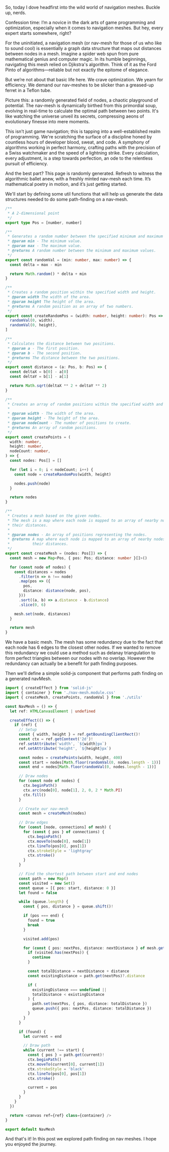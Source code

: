 So, today I dove headfirst into the wild world of navigation meshes. Buckle up,
nerds.

<NavMesh></NavMesh>

Confession time: I’m a novice in the dark arts of game programming and
optimization, especially when it comes to navigation meshes. But hey, every
expert starts somewhere, right?

For the uninitiated, a navigation mesh (or nav-mesh for those of us who like to
sound cool) is essentially a graph data structure that maps out distances
between nodes in a mesh. Imagine a spider web spun from pure mathematical genius
and computer magic. In its humble beginnings, navigating this mesh relied on
Djikstra's algorithm. Think of it as the Ford Pinto of algorithms—reliable but
not exactly the epitome of elegance.

But we’re not about that basic life here. We crave optimization. We yearn for
efficiency. We demand our nav-meshes to be slicker than a greased-up ferret in a
Teflon tube.

Picture this: a randomly generated field of nodes, a chaotic playground of
potential. The nav-mesh is dynamically birthed from this primordial soup,
evolving in real-time to calculate the optimal path between two points. It's
like watching the universe unveil its secrets, compressing aeons of evolutionary
finesse into mere moments.

This isn’t just game navigation; this is tapping into a well-established realm
of programming. We're scratching the surface of a discipline honed by countless
hours of developer blood, sweat, and code. A symphony of algorithms working in
perfect harmony, crafting paths with the precision of a Swiss watchmaker and the
speed of a lightning strike. Every calculation, every adjustment, is a step
towards perfection, an ode to the relentless pursuit of efficiency.

And the best part? This page is randomly generated. Refresh to witness the
algorithmic ballet anew, with a freshly minted nav-mesh each time. It’s
mathematical poetry in motion, and it’s just getting started.

We'll start by defining some util functions that will help us generate the data
structures needed to do some path-finding on a nav-mesh.

```typescript
/**
 * A 2-dimensional point
 */
export type Pos = [number, number]

/**
 * Generates a random number between the specified minimum and maximum values.
 * @param min - The minimum value.
 * @param max - The maximum value.
 * @returns A random number between the minimum and maximum values.
 */
export const randomVal = (min: number, max: number) => {
  const delta = max - min

  return Math.random() * delta + min
}

/**
 * Creates a random position within the specified width and height.
 * @param width The width of the area.
 * @param height The height of the area.
 * @returns A random position as an array of two numbers.
 */
export const createRandomPos = (width: number, height: number): Pos => [
  randomVal(0, width),
  randomVal(0, height),
]

/**
 * Calculates the distance between two positions.
 * @param a - The first position.
 * @param b - The second position.
 * @returns The distance between the two positions.
 */
export const distance = (a: Pos, b: Pos) => {
  const deltaX = b[0] - a[0]
  const deltaY = b[1] - a[1]

  return Math.sqrt(deltaX ** 2 + deltaY ** 2)
}

/**
 * Creates an array of random positions within the specified width and height.
 *
 * @param width - The width of the area.
 * @param height - The height of the area.
 * @param nodeCount - The number of positions to create.
 * @returns An array of random positions.
 */
export const createPoints = (
  width: number,
  height: number,
  nodeCount: number,
) => {
  const nodes: Pos[] = []

  for (let i = 0; i < nodeCount; i++) {
    const node = createRandomPos(width, height)

    nodes.push(node)
  }

  return nodes
}

/**
 * Creates a mesh based on the given nodes.
 * The mesh is a map where each node is mapped to an array of nearby nodes with
 * their distances.
 *
 * @param nodes - An array of positions representing the nodes.
 * @returns A map where each node is mapped to an array of nearby nodes with
 *          their distances.
 */
export const createMesh = (nodes: Pos[]) => {
  const mesh = new Map<Pos, { pos: Pos; distance: number }[]>()

  for (const node of nodes) {
    const distances = nodes
      .filter(n => n !== node)
      .map(pos => ({
        pos,
        distance: distance(node, pos),
      }))
      .sort((a, b) => a.distance - b.distance)
      .slice(0, 6)

    mesh.set(node, distances)
  }

  return mesh
}
```

We have a basic mesh. The mesh has some redundancy due to the fact that each
node has 6 edges to the closest other nodes. If we wanted to remove this
redundancy we could use a method such as delanay triangulation to form perfect
triangles between our nodes with no overlap. However the redundancy can actually
be a benefit for path finding purposes.

Then we'll define a simple solid-js component that performs path finding on a
generated navMesh.

```typescript
import { createEffect } from 'solid-js'
import { container } from './nav-mesh.module.css'
import { createMesh, createPoints, randomVal } from './utils'

const NavMesh = () => {
  let ref: HTMLCanvasElement | undefined

  createEffect(() => {
    if (ref) {
      // Setup
      const { width, height } = ref.getBoundingClientRect()!
      const ctx = ref.getContext('2d')!
      ref.setAttribute('width', `${width}px`)
      ref.setAttribute('height', `${height}px`)

      const nodes = createPoints(width, height, 400)
      const start = nodes[Math.floor(randomVal(0, nodes.length - 1))]
      const end = nodes[Math.floor(randomVal(0, nodes.length - 1))]

      // Draw nodes
      for (const node of nodes) {
        ctx.beginPath()
        ctx.arc(node[0], node[1], 2, 0, 2 * Math.PI)
        ctx.fill()
      }

      // Create our nav-mesh
      const mesh = createMesh(nodes)

      // Draw edges
      for (const [node, connections] of mesh) {
        for (const { pos } of connections) {
          ctx.beginPath()
          ctx.moveTo(node[0], node[1])
          ctx.lineTo(pos[0], pos[1])
          ctx.strokeStyle = 'lightgray'
          ctx.stroke()
        }
      }

      // Find the shortest path between start and end nodes
      const path = new Map()
      const visited = new Set()
      const queue = [{ pos: start, distance: 0 }]
      let found = false

      while (queue.length) {
        const { pos, distance } = queue.shift()!

        if (pos === end) {
          found = true
          break
        }

        visited.add(pos)

        for (const { pos: nextPos, distance: nextDistance } of mesh.get(pos)!) {
          if (visited.has(nextPos)) {
            continue
          }

          const totalDistance = nextDistance + distance
          const existingDistance = path.get(nextPos)?.distance

          if (
            existingDistance === undefined ||
            totalDistance < existingDistance
          ) {
            path.set(nextPos, { pos, distance: totalDistance })
            queue.push({ pos: nextPos, distance: totalDistance })
          }
        }
      }

      if (found) {
        let current = end

        // Draw path
        while (current !== start) {
          const { pos } = path.get(current)!
          ctx.beginPath()
          ctx.moveTo(current[0], current[1])
          ctx.strokeStyle = 'black'
          ctx.lineTo(pos[0], pos[1])
          ctx.stroke()

          current = pos
        }
      }
    }
  })

  return <canvas ref={ref} class={container} />
}

export default NavMesh
```

And that's it! In this post we explored path finding on nav meshes. I hope you
enjoyed the journey.
